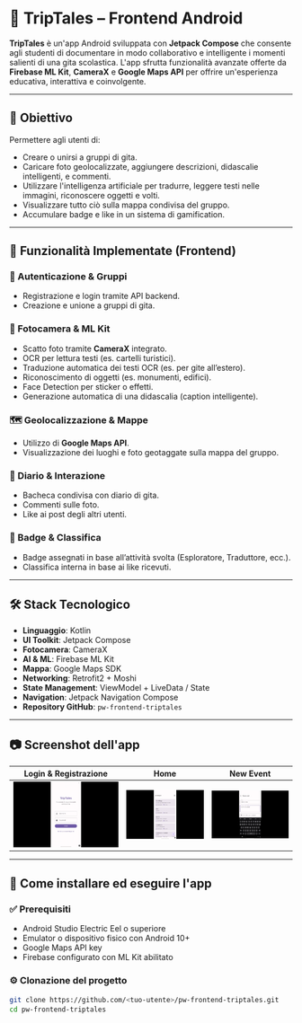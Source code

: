 # 📔 TripTales – Frontend Android

**TripTales** è un'app Android sviluppata con **Jetpack Compose** che consente agli studenti di documentare in modo collaborativo e intelligente i momenti salienti di una gita scolastica. L'app sfrutta funzionalità avanzate offerte da **Firebase ML Kit**, **CameraX** e **Google Maps API** per offrire un'esperienza educativa, interattiva e coinvolgente.

---

## 🎯 Obiettivo

Permettere agli utenti di:
- Creare o unirsi a gruppi di gita.
- Caricare foto geolocalizzate, aggiungere descrizioni, didascalie intelligenti, e commenti.
- Utilizzare l'intelligenza artificiale per tradurre, leggere testi nelle immagini, riconoscere oggetti e volti.
- Visualizzare tutto ciò sulla mappa condivisa del gruppo.
- Accumulare badge e like in un sistema di gamification.

---

## 🧩 Funzionalità Implementate (Frontend)

### 👤 Autenticazione & Gruppi
- Registrazione e login tramite API backend.
- Creazione e unione a gruppi di gita.

### 📸 Fotocamera & ML Kit
- Scatto foto tramite **CameraX** integrato.
- OCR per lettura testi (es. cartelli turistici).
- Traduzione automatica dei testi OCR (es. per gite all’estero).
- Riconoscimento di oggetti (es. monumenti, edifici).
- Face Detection per sticker o effetti.
- Generazione automatica di una didascalia (caption intelligente).

### 🗺️ Geolocalizzazione & Mappe
- Utilizzo di **Google Maps API**.
- Visualizzazione dei luoghi e foto geotaggate sulla mappa del gruppo.

### 💬 Diario & Interazione
- Bacheca condivisa con diario di gita.
- Commenti sulle foto.
- Like ai post degli altri utenti.

### 🏅 Badge & Classifica
- Badge assegnati in base all’attività svolta (Esploratore, Traduttore, ecc.).
- Classifica interna in base ai like ricevuti.

---

## 🛠️ Stack Tecnologico

- **Linguaggio**: Kotlin
- **UI Toolkit**: Jetpack Compose
- **Fotocamera**: CameraX
- **AI & ML**: Firebase ML Kit
- **Mappa**: Google Maps SDK
- **Networking**: Retrofit2 + Moshi
- **State Management**: ViewModel + LiveData / State
- **Navigation**: Jetpack Navigation Compose
- **Repository GitHub**: `pw-frontend-triptales`

---

## 📷 Screenshot dell'app

| Login & Registrazione | Home | New Event |
|--------------------|------------------|--------------------|
| ![login](images/login.png) | ![home](images/home.png) | ![newevent](images/newpost.png) |

---

## 🧪 Come installare ed eseguire l'app

### ✅ Prerequisiti
- Android Studio Electric Eel o superiore
- Emulator o dispositivo fisico con Android 10+
- Google Maps API key
- Firebase configurato con ML Kit abilitato

### ⚙️ Clonazione del progetto

```bash
git clone https://github.com/<tuo-utente>/pw-frontend-triptales.git
cd pw-frontend-triptales
